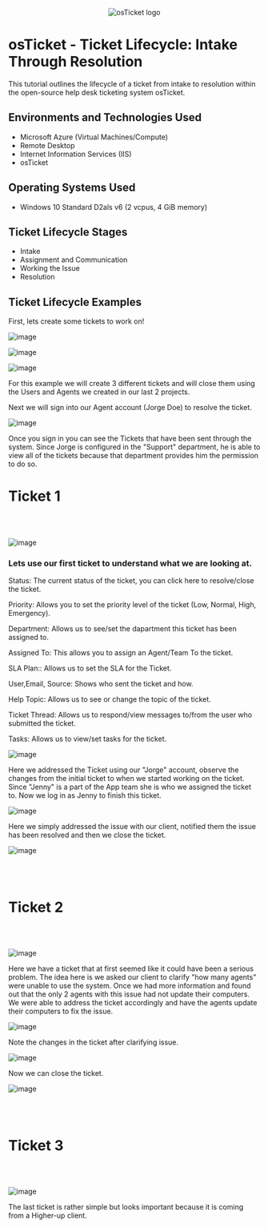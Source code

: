 <p align="center">
<img src="https://i.imgur.com/Clzj7Xs.png" alt="osTicket logo"/>
</p>

<h1>osTicket - Ticket Lifecycle: Intake Through Resolution</h1>
This tutorial outlines the lifecycle of a ticket from intake to resolution within the open-source help desk ticketing system osTicket.<br />

<h2>Environments and Technologies Used</h2>

- Microsoft Azure (Virtual Machines/Compute)
- Remote Desktop
- Internet Information Services (IIS)
- osTicket

<h2>Operating Systems Used </h2>

- Windows 10</b> Standard D2als v6 (2 vcpus, 4 GiB memory)

<h2>Ticket Lifecycle Stages</h2>

- Intake
- Assignment and Communication
- Working the Issue
- Resolution

<h2>Ticket Lifecycle Examples</h2>


<p>
  First, lets create some tickets to work on!
</p>

<p>

![image](https://github.com/user-attachments/assets/58131d43-e85e-440d-a1f8-4587b5b6dd0f)

  ![image](https://github.com/user-attachments/assets/027fba19-5dbe-492a-8e12-84e66b460f20)

![image](https://github.com/user-attachments/assets/400a6dff-d45b-4dff-986b-484fea4cb60e)

</p>
<p>
  For this example we will create 3 different tickets and will close them using the Users and Agents we created in our last 2 projects.
</p>

<p>
  Next we will sign into our Agent account (Jorge Doe) to resolve the ticket.

  ![image](https://github.com/user-attachments/assets/60e6fe90-4b2e-4d81-b551-244f9c21acd4)

</p>

<p>
  Once you sign in you can see the Tickets that have been sent through the system. Since Jorge is configured in the "Support" department, he is able to view all of the tickets because that department provides him the permission to do so.
</p>

<h1>Ticket 1</h1>
<br />
<br />
<p>

  ![image](https://github.com/user-attachments/assets/b293f2b6-fdf0-45a6-9f2a-385ed59dace2)

</p>
<p>
  <h3>Lets use our first ticket to understand what we are looking at.</h3>

<p>Status: The current status of the ticket, you can click here to resolve/close the ticket.</p>
<p>Priority: Allows you to set the priority level of the ticket (Low, Normal, High, Emergency).</p>
<p>Department: Allows us to see/set the dapartment this ticket has been assigned to.</p>
<p>Assigned To: This allows you to assign an Agent/Team To the ticket.</p>
<p>SLA Plan:: Allows us to set the SLA for the Ticket.</p>
<p>User,Email, Source: Shows who sent the ticket and how.</p>
<p>Help Topic: Allows us to see or change the topic of the ticket.</p>
<p>Ticket Thread: Allows us to respond/view messages to/from the user who submitted the ticket.</p>
<p>Tasks: Allows us to view/set tasks for the ticket.</p>
</p>
<p>

  ![image](https://github.com/user-attachments/assets/61c7d509-0f94-4ad1-9c07-e57a2ff0ae90)

  
</p>

<p>
  Here we addressed the Ticket using our "Jorge" account, observe the changes from the initial ticket to when we started working on the ticket. Since "Jenny" is a part of the App team she is who we assigned the ticket to. Now we log in as Jenny to finish this ticket.  
</p>

<p>
  
  ![image](https://github.com/user-attachments/assets/f6813eab-40c3-4514-b748-0dca3988f30e)
<p>
  Here we simply addressed the issue with our client, notified them the issue has been resolved and then we close the ticket.
</p>

  ![image](https://github.com/user-attachments/assets/0b104b68-bd9f-4480-bb71-148bc57996c6)
  
</p>
<br />
<br />
<h1>Ticket 2</h1>
<br />
<br />
<p>
  
  ![image](https://github.com/user-attachments/assets/f863356f-ec4c-436a-ba47-23e6ddf56e8d)

  <p>
    Here we have a ticket that at first seemed like it could have been a serious problem. The idea here is we asked our client to clarify "how many agents" were unable to use the system. Once we had more information and found out that the only 2 agents with this issue had not update their computers. We were able to address the ticket accordingly and have the agents update their computers to fix the issue.
  </p>

  ![image](https://github.com/user-attachments/assets/9799ec51-7f09-4b10-a9a4-2bee9daca3b6)

<p>
  Note the changes in the ticket after clarifying issue.
</p>

  ![image](https://github.com/user-attachments/assets/adf0fe87-b09b-4949-937d-4c0861e7df75)

</p>
<p>
  Now we can close the ticket.
</p>
<p>
  
  ![image](https://github.com/user-attachments/assets/8107a024-4009-44c0-8a59-de14706abafe)

</p>
<br />
<br />
<h1>Ticket 3</h1>
<br />
<br />
<p>
  
  ![image](https://github.com/user-attachments/assets/eca2704f-8f4f-4afe-9bfd-01ed3dab79c6)

</p>
<p>
 The last ticket is rather simple but looks important because it is coming from a Higher-up client.                        
</p>






<p>
  
</p>
